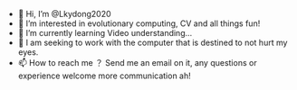 - 👋 Hi, I’m @Lkydong2020
- 👀 I’m interested in evolutionary computing, CV and all things fun!
- 🌱 I’m currently learning Video understanding...
- 💞️ I am seeking to work with the computer that is destined to not hurt my eyes.
- 📫 How to reach me ？ Send me an email on it, any questions or experience welcome more communication ah!

<!---
Lkydong2020/Lkydong2020 is a ✨ special ✨ repository because its `README.md` (this file) appears on your GitHub profile.
You can click the Preview link to take a look at your changes.
--->
